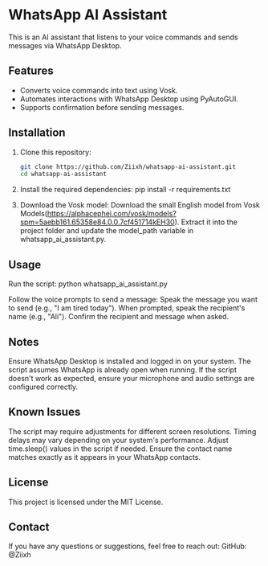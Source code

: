 # WhatsApp AI Assistant

This is an AI assistant that listens to your voice commands and sends messages via WhatsApp Desktop.

## Features
- Converts voice commands into text using Vosk.
- Automates interactions with WhatsApp Desktop using PyAutoGUI.
- Supports confirmation before sending messages.

## Installation

1. Clone this repository:
   ```bash
   git clone https://github.com/Ziixh/whatsapp-ai-assistant.git
   cd whatsapp-ai-assistant

2. Install the required dependencies:
   pip install -r requirements.txt

3. Download the Vosk model:
   Download the small English model from Vosk Models(https://alphacephei.com/vosk/models?spm=5aebb161.65358e84.0.0.7cf451714kEH30).
   Extract it into the project folder and update the model_path variable in whatsapp_ai_assistant.py.

## Usage

Run the script:
   python whatsapp_ai_assistant.py

Follow the voice prompts to send a message:
   Speak the message you want to send (e.g., "I am tired today").
   When prompted, speak the recipient's name (e.g., "Ali").
   Confirm the recipient and message when asked.

## Notes
   Ensure WhatsApp Desktop is installed and logged in on your system.
   The script assumes WhatsApp is already open when running.
   If the script doesn't work as expected, ensure your microphone and audio settings are configured correctly.

## Known Issues
   The script may require adjustments for different screen resolutions.
   Timing delays may vary depending on your system's performance. Adjust time.sleep() values in the script if needed.
   Ensure the contact name matches exactly as it appears in your WhatsApp contacts.

## License
This project is licensed under the MIT License.

## Contact
If you have any questions or suggestions, feel free to reach out:
   GitHub: @Ziixh
   
